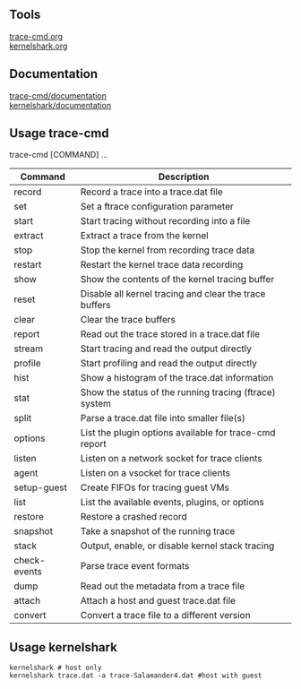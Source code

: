 ## Tools
<a href="https://www.trace-cmd.org/" target="_blank">trace-cmd.org</a>  
<a href="https://kernelshark.org/" target="_blank">kernelshark.org</a>  

## Documentation
<a href="https://trace-cmd.org/Documentation/trace-cmd/" target="_blank">trace-cmd/documentation</a>  
<a href="https://kernelshark.org/Documentation.html" target="_blank">kernelshark/documentation</a>

<!--
## All information from LTS README
- [trace-cmd](../LTS/trace-cmd-v3.2/README.md)
- [kernel-shark](../LTS/kernel-shark-kernelshark-v2.1.0/README.md)
- [libtracefs](../LTS/libtracefs-1.8.0/README.md)
- [libtraceevent](../LTS/libtraceevent-1.8.2/README.md)
- [libtracecmd](../LTS/trace-cmd-libtracecmd-1.5.1/README.md)
-->

## Usage trace-cmd
trace-cmd [COMMAND] ...

| Command         | Description                                            |
|-----------------|--------------------------------------------------------|
| record          | Record a trace into a trace.dat file                    |
| set             | Set a ftrace configuration parameter                   |
| start           | Start tracing without recording into a file            |
| extract         | Extract a trace from the kernel                         |
| stop            | Stop the kernel from recording trace data               |
| restart         | Restart the kernel trace data recording                |
| show            | Show the contents of the kernel tracing buffer         |
| reset           | Disable all kernel tracing and clear the trace buffers  |
| clear           | Clear the trace buffers                                 |
| report          | Read out the trace stored in a trace.dat file           |
| stream          | Start tracing and read the output directly             |
| profile         | Start profiling and read the output directly           |
| hist            | Show a histogram of the trace.dat information           |
| stat            | Show the status of the running tracing (ftrace) system |
| split           | Parse a trace.dat file into smaller file(s)            |
| options         | List the plugin options available for trace-cmd report |
| listen          | Listen on a network socket for trace clients            |
| agent           | Listen on a vsocket for trace clients                   |
| setup-guest     | Create FIFOs for tracing guest VMs                      |
| list            | List the available events, plugins, or options          |
| restore         | Restore a crashed record                                |
| snapshot        | Take a snapshot of the running trace                    |
| stack           | Output, enable, or disable kernel stack tracing        |
| check-events    | Parse trace event formats                               |
| dump            | Read out the metadata from a trace file                  |
| attach          | Attach a host and guest trace.dat file                  |
| convert         | Convert a trace file to a different version             |


## Usage kernelshark
```
kernelshark # host only  
kernelshark trace.dat -a trace-Salamander4.dat #host with guest
```


